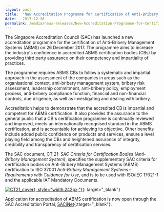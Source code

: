 ```yaml
---
layout: post
title:  "New Accreditation Programme for Certification of Anti-Bribery Management System"
date:   2017-12-26
permalink: /media/news-releases/New-Accreditation-Programme-for-Certification-of-Anti-Bribery-Management-System
---
```


The Singapore Accreditation Council (SAC) has launched a new accreditation programme for the certification of Anti-Bribery Management Systems (ABMS) on 26 December 2017. The programme aims to increase the industry's confidence in accredited ABMS certification bodies (CBs) by providing third party assurance on their competency and impartiality of practices.

The programme requires ABMS CBs to follow a systematic and impartial approach in the assessment of the companies in areas such as the organisational context, anti-bribery management system, bribery risk assessment, leadership commitment, anti-bribery policy, employment process, anti-bribery compliance function, financial and non-financial controls, due diligence, as well as investigating and dealing with bribery.

Accreditation helps to demonstrate that the accredited CB is impartial and competent for ABMS certification. It also provides the assurance to the general public that a CB's certification programme is continually reviewed and improved, meets an internationally recognised standard in the ABMS certification, and is accountable for achieving its objective. Other benefits include added public confidence on products and services, ensure a level playing field among the CBs and heightened assurance of integrity, credibility and transparency of certification services. 

The SAC document, CT 21: *SAC Criteria for Certification Bodies (Anti-Bribery Management System)*, specifies the supplementary SAC criteria for certification bodies on Anti-Bribery Management Systems (ABMS) certification to ISO 37001 *Anti-Bribery Management Systems – Requirements with Guidance for Use*, and is to be used with ISO/IEC 17021-1 and the applicable IAF Mandatory Documents.

[![CT21_cover](/images/press-release/documents/CT21_cover.PNG){: style="width:242px;"}](/services/accreditation-services/management-system-certification-bodies){: target="_blank"}

Application for accreditation of ABMS certification is now open through the SAC Accreditation Portal, [SACiNet](https://sacinet.enterprisesg.gov.sg/sac/forms/sacinet/sacinet-logon-external.form){:target="_blank"}.
